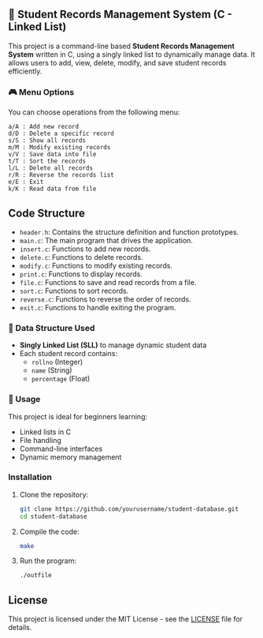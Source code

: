 ## 📘 Student Records Management System (C - Linked List)

This project is a command-line based **Student Records Management System** written in C, using a singly linked list to dynamically manage data. It allows users to add, view, delete, modify, and save student records efficiently.

### 🎮 Menu Options

You can choose operations from the following menu:

```
a/A : Add new record
d/D : Delete a specific record
s/S : Show all records
m/M : Modify existing records
v/V : Save data into file
t/T : Sort the records
l/L : Delete all records
r/R : Reverse the records list
e/E : Exit
k/K : Read data from file
```

## Code Structure
- `header.h`: Contains the structure definition and function prototypes.
- `main.c`: The main program that drives the application.
- `insert.c`: Functions to add new records.
- `delete.c`: Functions to delete records.
- `modify.c`: Functions to modify existing records.
- `print.c`: Functions to display records.
- `file.c`: Functions to save and read records from a file.
- `sort.c`: Functions to sort records.
- `reverse.c`: Functions to reverse the order of records.
- `exit.c`: Functions to handle exiting the program.

### 🧠 Data Structure Used

- **Singly Linked List (SLL)** to manage dynamic student data
- Each student record contains:
  - `rollno` (Integer)
  - `name` (String)
  - `percentage` (Float)

### 🎯 Usage

This project is ideal for beginners learning:

- Linked lists in C
- File handling
- Command-line interfaces
- Dynamic memory management

### Installation
1. Clone the repository:
   ```bash
   git clone https://github.com/yourusername/student-database.git
   cd student-database
   ```

2. Compile the code:
   ```bash
   make
   ```

3. Run the program:
   ```bash
   ./outfile
   ```

## License
This project is licensed under the MIT License - see the [LICENSE](LICENSE) file for details.


